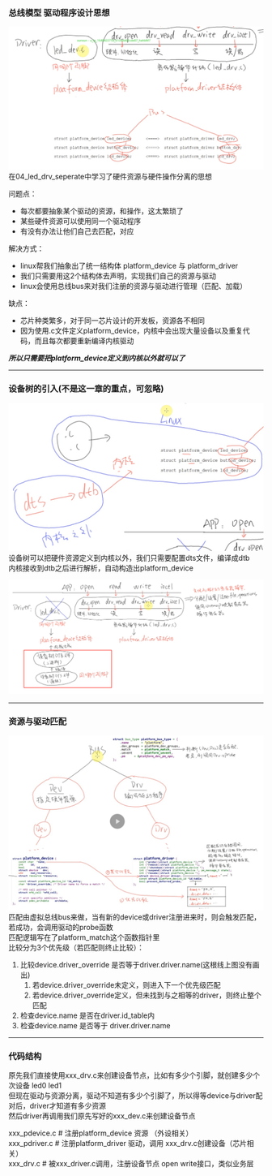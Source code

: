 ### 总线模型 驱动程序设计思想
![](pic/20221205154127.png)  
在04_led_drv_seperate中学习了硬件资源与硬件操作分离的思想

问题点：  
* 每次都要抽象某个驱动的资源，和操作，这太繁琐了
* 某些硬件资源可以使用同一个驱动程序
* 有没有办法让他们自己去匹配，对应


解决方式：  
* linux帮我们抽象出了统一结构体 platform_device 与 platform_driver
* 我们只需要用这2个结构体去声明，实现我们自己的资源与驱动
* linux会使用总线bus来对我们注册的资源与驱动进行管理（匹配、加载）

缺点：  
* 芯片种类繁多，对于同一芯片设计的开发板，资源各不相同
* 因为使用.c文件定义platform_device，内核中会出现大量设备以及重复代码，而且每次都要重新编译内核驱动

***所以只需要把platform_device定义到内核以外就可以了***
<br>
- - -
### 设备树的引入(不是这一章的重点，可忽略)
![](pic/20221205155608.png)  
设备树可以把硬件资源定义到内核以外，我们只需要配置dts文件，编译成dtb  
内核接收到dtb之后进行解析，自动构造出platform_device  


![](pic/20221205160103.png)  
- - -


### 资源与驱动匹配
![](pic/20221205162106.png)  
匹配由虚拟总线bus来做，当有新的device或driver注册进来时，则会触发匹配，若成功，会调用驱动的probe函数  
匹配逻辑写在了platform_match这个函数指针里  
比较分为3个优先级（若匹配则终止比较）：
1. 比较device.driver_override 是否等于driver.driver.name(这根线上图没有画出)
   1. 若device.driver_override未定义，则进入下一个优先级匹配
   2. 若device.driver_override定义，但未找到与之相等的driver，则终止整个匹配
2. 检查device.name 是否在driver.id_table内
3. 检查device.name 是否等于 driver.driver.name
- - -

### 代码结构
原先我们直接使用xxx_drv.c来创建设备节点，比如有多少个引脚，就创建多少个次设备 led0 led1  
但现在驱动与资源分离，驱动不知道有多少个引脚了，所以得等device与driver配对后，driver才知道有多少资源  
然后driver再调用我们原先写好的xxx_dev.c来创建设备节点  

xxx_pdevice.c  # 注册platform_device 资源 （外设相关）  
xxx_pdriver.c  # 注册platform_driver 驱动，调用 xxx_drv.c创建设备（芯片相关）   
xxx_drv.c  # 被xxx_driver.c调用，注册设备节点 open write接口，类似业务层  
